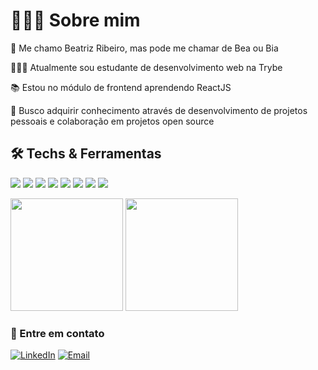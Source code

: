 # 👩🏾‍💻 Sobre mim

   👋  Me chamo Beatriz Ribeiro, mas pode me chamar de Bea ou Bia
    
   👩🏾‍💻  Atualmente sou estudante de desenvolvimento web na Trybe
    
   📚  Estou no módulo de frontend aprendendo ReactJS
    
   🤝  Busco adquirir conhecimento através de desenvolvimento de projetos pessoais e colaboração em projetos open source


## 🛠 Techs & Ferramentas

<img src = "https://img.shields.io/badge/-HTML5-E34F26?style=flat&logo=html5&logoColor=white"> <img src = "https://img.shields.io/badge/-CSS3-1572B6?style=flat&logo=css3&logoColor=white">
<img src="https://img.shields.io/badge/-Bootstrap-563D7C?style=flat&logo=bootstrap&logoColor=white">
<img src="https://img.shields.io/badge/-JavaScript-eed718?style=flat&logo=javascript&logoColor=ffffff">
<img src="https://img.shields.io/badge/-React-000000?style=flat&logo=react&logoColor=00c8ff">
<img src="https://img.shields.io/badge/-Wordpress-333333?style=flat&logo=wordpress">
<img src="http://img.shields.io/badge/-Git-F1502F?style=flat&logo=git&logoColor=FFFFFF">
<img src="http://img.shields.io/badge/-Github-000000?style=flat&logo=github&logoColor=FFFFFF">

<img height="180em" src="https://github-readme-stats.vercel.app/api?username=bearibeiroa&show_icons=true&theme=dracula" /> <img height="180em" src="https://github-readme-stats.vercel.app/api/top-langs/?username=bearibeiroa&layout=compact" />

### 💬 Entre em contato

<a href="https://www.linkedin.com/in/bearibeiroa/"><img alt="LinkedIn" src="https://img.shields.io/badge/LinkedIn-Beatriz%20Ribeiro-blue?style=flat-square&logo=linkedin"></a>
<a href="mailto:contato.biaalves@gmail.com"><img alt="Email" src="https://img.shields.io/badge/Email-contato.biaalves@gmail.com-blue?style=flat-square&logo=gmail"></a>




<!---
bearibeiroa/bearibeiroa is a ✨ special ✨ repository because its `README.md` (this file) appears on your GitHub profile.
You can click the Preview link to take a look at your changes.
--->
